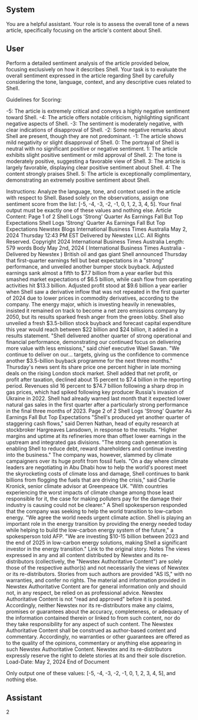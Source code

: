 ## System

You are a helpful assistant. Your role is to assess the overall tone of a news article, specifically focusing on the article's content about Shell.

## User


Perform a detailed sentiment analysis of the article provided below, focusing exclusively on how it describes Shell. Your task is to evaluate the overall sentiment expressed in the article regarding Shell by carefully considering the tone, language, context, and any descriptive cues related to Shell.

Guidelines for Scoring:

-5: The article is extremely critical and conveys a highly negative sentiment toward Shell.
-4: The article offers notable criticism, highlighting significant negative aspects of Shell.
-3: The sentiment is moderately negative, with clear indications of disapproval of Shell.
-2: Some negative remarks about Shell are present, though they are not predominant.
-1: The article shows mild negativity or slight disapproval of Shell.
0: The portrayal of Shell is neutral with no significant positive or negative sentiment.
1: The article exhibits slight positive sentiment or mild approval of Shell.
2: The tone is moderately positive, suggesting a favorable view of Shell.
3: The article is largely favorable, displaying clear positive sentiment about Shell.
4: The content strongly praises Shell.
5: The article is exceptionally complimentary, demonstrating an extremely positive sentiment about Shell.

Instructions:
Analyze the language, tone, and context used in the article with respect to Shell.
Based solely on the observations, assign one sentiment score from the list: [-5, -4, -3, -2, -1, 0, 1, 2, 3, 4, 5].
Your final output must be exactly one of these values and nothing else.
Article Content: Page 1 of 2
Shell Logs 'Strong' Quarter As Earnings Fall But Top Expectations
Shell Logs 'Strong' Quarter As Earnings Fall But Top Expectations
Newstex Blogs 
International Business Times Australia
May 2, 2024 Thursday 12:43 PM EST
Delivered by Newstex LLC. All Rights Reserved.
Copyright 2024 International Business Times Australia 
Length: 579 words
Body
May 2nd, 2024 ( International Business Times Australia  - Delivered by  Newstex )
British oil and gas giant Shell announced Thursday that first-quarter earnings fell but beat expectations in a 
"strong" performance, and unveiled another bumper stock buyback.
Adjusted earnings sank almost a fifth to $7.7 billion from a year earlier but this smashed market expectations of 
$6.5 billion, while cash flow from operating activities hit $13.3 billion.
Adjusted profit stood at $9.6 billion a year earlier when Shell saw a derivative inflow that was not repeated in the 
first quarter of 2024 due to lower prices in commodity derivatives, according to the company.
The energy major, which is investing heavily in renewables, insisted it remained on track to become a net zero 
emissions company by 2050, but its results sparked fresh anger from the green lobby.
Shell also unveiled a fresh $3.5-billion stock buyback and forecast capital expenditure this year would reach 
between $22 billion and $24 billion, it added in a results statement.
"Shell delivered another quarter of strong operational and financial performance, demonstrating our continued 
focus on delivering more value with less emissions," said chief executive Wael Sawan.
"We continue to deliver on our... targets, giving us the confidence to commence another $3.5-billion buyback 
programme for the next three months."
Thursday's news sent its share price one percent higher in late morning deals on the rising London stock market.
Shell added that net profit, or profit after taxation, declined about 15 percent to $7.4 billion in the reporting period.
Revenues slid 16 percent to $74.7 billion following a sharp drop in gas prices, which had spiked following key 
producer Russia's invasion of Ukraine in 2022.
Shell had already warned last month that it expected lower natural gas sales in the first quarter after a particularly 
strong performance in the final three months of 2023.
Page 2 of 2
Shell Logs 'Strong' Quarter As Earnings Fall But Top Expectations
"Shell's produced yet another quarter of staggering cash flows," said Derren Nathan, head of equity research at 
stockbroker Hargreaves Lansdown, in response to the results.
"Higher margins and uptime at its refineries more than offset lower earnings in the upstream and integrated gas 
divisions.
"The strong cash generation is enabling Shell to reduce debt, reward shareholders and continue investing into the 
business."
The company was, however, slammed by climate campaigners over its huge profit from fossil fuels.
"On a day where climate leaders are negotiating in Abu Dhabi how to help the world's poorest meet the 
skyrocketing costs of climate loss and damage, Shell continues to bank billions from flogging the fuels that are 
driving the crisis," said Charlie Kronick, senior climate advisor at Greenpeace UK.
"With countries experiencing the worst impacts of climate change among those least responsible for it, the case for 
making polluters pay for the damage their industry is causing could not be clearer."
A Shell spokesperson responded that the company was seeking to help the world transition to low-carbon energy.
"We agree the world needs urgent climate action. Shell is playing an important role in the energy transition by 
providing the energy needed today while helping to build the low-carbon energy system of the future," a 
spokesperson told AFP.
"We are investing $10-15 billion between 2023 and the end of 2025 in low-carbon energy solutions, making Shell a 
significant investor in the energy transition."
Link to the original story.
Notes
The views expressed in any and all content distributed by Newstex and its re-distributors (collectively, the "Newstex 
Authoritative Content") are solely those of the respective author(s) and not necessarily the views of Newstex or its 
re-distributors. Stories from such authors are provided "AS IS," with no warranties, and confer no rights. The 
material and information provided in Newstex Authoritative Content are for general information only and should not, 
in any respect, be relied on as professional advice. Newstex Authoritative Content is not "read and approved" 
before it is posted. Accordingly, neither Newstex nor its re-distributors make any claims, promises or guarantees 
about the accuracy, completeness, or adequacy of the information contained therein or linked to from such content, 
nor do they take responsibility for any aspect of such content. The Newstex Authoritative Content shall be 
construed as author-based content and commentary. Accordingly, no warranties or other guarantees are offered as 
to the quality of the opinions, commentary or anything else appearing in such Newstex Authoritative Content. 
Newstex and its re-distributors expressly reserve the right to delete stories at its and their sole discretion.
Load-Date: May 2, 2024
End of Document

Only output one of these values: [-5, -4, -3, -2, -1, 0, 1, 2, 3, 4, 5], and nothing else.
                

## Assistant

2

